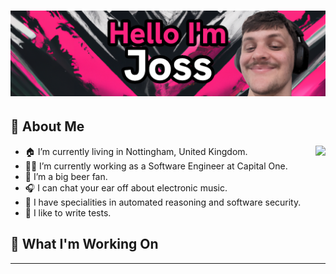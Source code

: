 # [![joss moffatt header](https://github.com/jossmoff/jossmoff/blob/main/assets/banner.png?raw=true)](https://joss.dev)

## 👨 About Me



<picture>
<source
  srcset="https://github-readme-stats.vercel.app/api?username=jossmoff&show_icons=true&theme=bear"
  media="(prefers-color-scheme: dark)"
/>
<source
  srcset="https://github-readme-stats.vercel.app/api?username=jossmoff&show_icons=true&theme=graywhite"
  media="(prefers-color-scheme: light), (prefers-color-scheme: no-preference)"
/>
<img src="https://github-readme-stats.vercel.app/api?username=jossmoff&show_icons=true&theme=bear" align="right" />
</picture>

- 🏠 I’m currently living in Nottingham, United Kingdom.
- 👨‍💻 I’m currently working as a Software Engineer at Capital One.
- 🍺 I’m a big beer fan.
- 🎧 I can chat your ear off about electronic music.
- 🔎 I have specialities in automated reasoning and software security.
- 🧪 I like to write tests.

## 👷 What I'm Working On

<hr>




